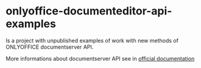 # onlyoffice-documenteditor-api-examples

Is a project with unpublished examples of work with new methods of ONLYOFFICE documentserver API.

More informations about documentserver API see in [official documentation](https://api.onlyoffice.com/docbuilder/basic)
